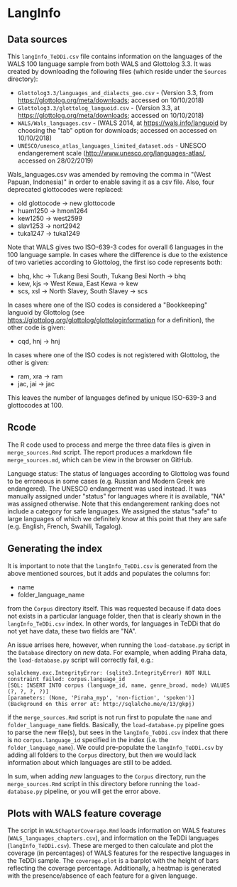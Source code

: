 # LangInfo

## Data sources

This `langInfo_TeDDi.csv` file contains information on the languages of the WALS 100 language sample from both WALS and Glottolog 3.3. It was created by downloading the following files (which reside under the `Sources` directory):

* `Glottolog3.3/languages_and_dialects_geo.csv` - (Version 3.3, from https://glottolog.org/meta/downloads; accessed on 10/10/2018)
* `Glottolog3.3/glottolog_languoid.csv` - (Version 3.3, at https://glottolog.org/meta/downloads; accessed on 10/10/2018)   
* `WALS/Wals_languages.csv` - (WALS 2014, at https://wals.info/languoid by choosing the "tab" option for downloads; accessed on accessed on 10/10/2018)
* `UNESCO/unesco_atlas_languages_limited_dataset.ods` - UNESCO endangerement scale (http://www.unesco.org/languages-atlas/, accessed on 28/02/2019)

Wals_languages.csv was amended by removing the comma in "(West Papuan, Indonesia)" in order to enable saving it as a csv file. Also, four deprecated glottocodes were replaced: 

* old glottocode -> new glottocode
* huam1250 -> hmon1264
* kew1250 -> west2599
* slav1253 -> nort2942
* tuka1247 -> tuka1249

Note that WALS gives two ISO-639-3 codes for overall 6 languages in the 100 language sample. In cases where the difference is due to the existence of two varieties according to Glottolog, the first iso code represents both:

* bhq, khc -> Tukang Besi South, Tukang Besi North -> bhq 
* kew, kjs -> West Kewa, East Kewa -> kew
* scs, xsl -> North Slavey, South Slavey -> scs

In cases where one of the ISO codes is considered a "Bookkeeping" languoid by Glottolog (see https://glottolog.org/glottolog/glottologinformation for a definition), the other code is given:

* cqd, hnj -> hnj

In cases where one of the ISO codes is not registered with Glottolog, the other is given:

* ram, xra -> ram
* jac, jai -> jac

This leaves the number of languages defined by unique ISO-639-3 and glottocodes at 100.


## Rcode

The R code used to process and merge the three data files is given in `merge_sources.Rmd` script. The report produces a markdown file `merge_sources.md`, which can be view in the browser on GitHub.

Language status: The status of languages according to Glottolog was found to be erroneous in some cases (e.g. Russian and Modern Greek are endangered). The UNESCO endangerment was used instead. It was manually assigned under "status" for languages where it is available, "NA" was assigned otherwise. Note that this endangerement ranking does not include a category for safe languages. We assigned the status "safe" to large languages of which we definitely know at this point that they are safe (e.g. English, French, Swahili, Tagalog).


## Generating the index

It is important to note that the `langInfo_TeDDi.csv` is generated from the above mentioned sources, but it adds and populates the columns for:

* name
* folder_language_name

from the `Corpus` directory itself. This was requested because if data does not exists in a particular language folder, then that is clearly shown in the `langInfo_TeDDi.csv` index. In other words, for languages in TeDDi that do not yet have data, these two fields are "NA".

An issue arrises here, however, when running the `load-database.py` script in the `Database` directory on *new* data. For example, when adding Piraha data, the `load-database.py` script will correctly fail, e.g.:

```
sqlalchemy.exc.IntegrityError: (sqlite3.IntegrityError) NOT NULL constraint failed: corpus.language_id
[SQL: INSERT INTO corpus (language_id, name, genre_broad, mode) VALUES (?, ?, ?, ?)]
[parameters: (None, 'Piraha_myp', 'non-fiction', 'spoken')]
(Background on this error at: http://sqlalche.me/e/13/gkpj)
```

if the `merge_sources.Rmd` script is not run first to populate the `name` and `folder_language_name` fields. Basically, the `load-database.py` pipeline goes to parse the new file(s), but sees in the `langInfo_TeDDi.csv` index that there is no `corpus.language_id` specified in the index (i.e. the `folder_language_name`). We could pre-populate the `langInfo_TeDDi.csv` by adding all folders to the `Corpus` directory, but then we would lack information about which languages are still to be added.

In sum, when adding *new* languages to the `Corpus` directory, run the `merge_sources.Rmd` script in this directory before running the `load-database.py` pipeline, or you will get the error above.

## Plots with WALS feature coverage

The script in `WALSChapterCoverage.Rmd` loads information on WALS features (`WALS_languages_chapters.csv`), and information on the TeDDi languages (`langInfo_TeDDi.csv`). These are merged to then calculate and plot the coverage (in percentages) of WALS features for the respective languages in the TeDDi sample. The `coverage.plot` is a barplot with the height of bars reflecting the coverage percentage. Additionally, a heatmap is generated with the presence/absence of each feature for a given language. 
